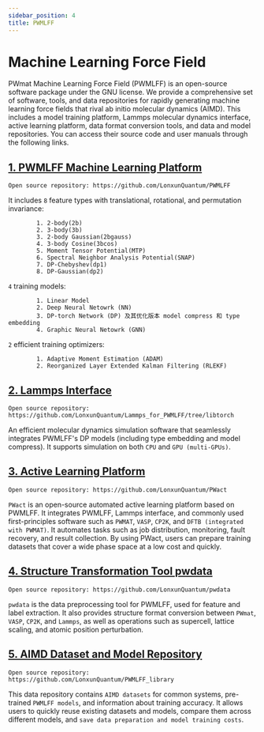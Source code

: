 ```yaml
---
sidebar_position: 4
title: PWMLFF
---
```

# Machine Learning Force Field

PWmat Machine Learning Force Field (PWMLFF) is an open-source software package under the GNU license. We provide a comprehensive set of software, tools, and data repositories for rapidly generating machine learning force fields that rival ab initio molecular dynamics (AIMD). This includes a model training platform, Lammps molecular dynamics interface, active learning platform, data format conversion tools, and data and model repositories. You can access their source code and user manuals through the following links.

## [1. PWMLFF Machine Learning Platform](./Installation.md#pwmlff)
```
Open source repository: https://github.com/LonxunQuantum/PWMLFF
```

It includes `8` feature types with translational, rotational, and permutation invariance:
```
        1. 2-body(2b)
        2. 3-body(3b)
        3. 2-body Gaussian(2bgauss)
        4. 3-body Cosine(3bcos)
        5. Moment Tensor Potential(MTP)
        6. Spectral Neighbor Analysis Potential(SNAP)
        7. DP-Chebyshev(dp1)
        8. DP-Gaussian(dp2)
```

`4` training models:
```
        1. Linear Model
        2. Deep Neural Netowrk (NN)
        3. DP-torch Network (DP) 及其优化版本 model compress 和 type embedding
        4. Graphic Neural Netowrk (GNN)
```
`2` efficient training optimizers:
```
        1. Adaptive Moment Estimation (ADAM)
        2. Reorganized Layer Extended Kalman Filtering (RLEKF)
```

## [2. Lammps Interface](./Installation.md#lammps-recompiled-version-for-pwmlff)

```
Open source repository: https://github.com/LonxunQuantum/Lammps_for_PWMLFF/tree/libtorch
```
An efficient molecular dynamics simulation software that seamlessly integrates PWMLFF's DP models (including type embedding and model compress). It supports simulation on both `CPU` and `GPU (multi-GPUs)`.

## [3. Active Learning Platform](./active%20learning/README.md)

```
Open source repository: https://github.com/LonxunQuantum/PWact
```
`PWact` is an open-source automated active learning platform based on PWMLFF. It integrates PWMLFF, Lammps interface, and commonly used first-principles software such as `PWMAT`, `VASP`, `CP2K`, and `DFTB (integrated with PWMAT)`. It automates tasks such as job distribution, monitoring, fault recovery, and result collection. By using PWact, users can prepare training datasets that cover a wide phase space at a low cost and quickly.

## [4. Structure Transformation Tool pwdata](./Appendix-2.md)
```
Open source repository: https://github.com/LonxunQuantum/pwdata
```
`pwdata` is the data preprocessing tool for PWMLFF, used for feature and label extraction. It also provides structure format conversion between `PWmat`, `VASP`, `CP2K`, and `Lammps`, as well as operations such as supercell, lattice scaling, and atomic position perturbation.

## [5. AIMD Dataset and Model Repository](https://github.com/LonxunQuantum/PWMLFF_library)
```
Open source repository: https://github.com/LonxunQuantum/PWMLFF_library
```
This data repository contains `AIMD datasets` for common systems, pre-trained `PWMLFF models`, and information about training accuracy. It allows users to quickly reuse existing datasets and models, compare them across different models, and `save data preparation and model training costs`.